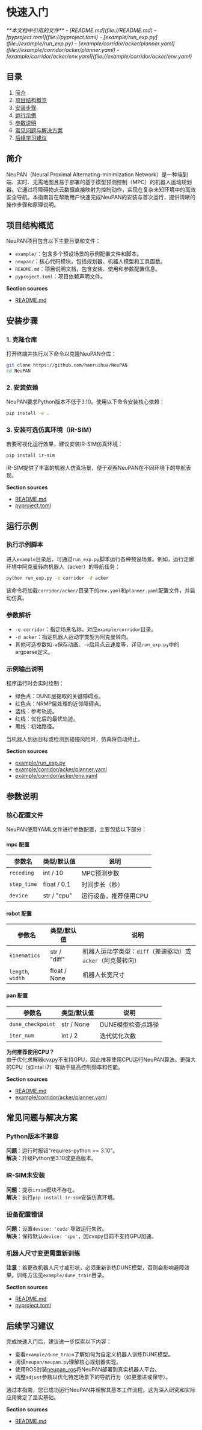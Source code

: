 # 快速入门

<cite>
**本文档中引用的文件**  
- [README.md](file://README.md)
- [pyproject.toml](file://pyproject.toml)
- [example/run_exp.py](file://example/run_exp.py)
- [example/corridor/acker/planner.yaml](file://example/corridor/acker/planner.yaml)
- [example/corridor/acker/env.yaml](file://example/corridor/acker/env.yaml)
</cite>

## 目录
1. [简介](#简介)
2. [项目结构概览](#项目结构概览)
3. [安装步骤](#安装步骤)
4. [运行示例](#运行示例)
5. [参数说明](#参数说明)
6. [常见问题与解决方案](#常见问题与解决方案)
7. [后续学习建议](#后续学习建议)

## 简介
NeuPAN（Neural Proximal Alternating-minimization Network）是一种端到端、实时、无需地图且易于部署的基于模型预测控制（MPC）的机器人运动规划器。它通过将障碍物点云数据直接映射为控制动作，实现在复杂未知环境中的高效安全导航。本指南旨在帮助用户快速完成NeuPAN的安装与首次运行，提供清晰的操作步骤和原理说明。

## 项目结构概览
NeuPAN项目包含以下主要目录和文件：
- `example/`：包含多个预设场景的示例配置文件和脚本。
- `neupan/`：核心代码模块，包括规划器、机器人模型和工具函数。
- `README.md`：项目说明文档，包含安装、使用和参数配置信息。
- `pyproject.toml`：项目依赖声明文件。

**Section sources**
- [README.md](file://README.md#L1-L242)

## 安装步骤
### 1. 克隆仓库
打开终端并执行以下命令以克隆NeuPAN仓库：
```bash
git clone https://github.com/hanruihua/NeuPAN
cd NeuPAN
```

### 2. 安装依赖
NeuPAN要求Python版本不低于3.10。使用以下命令安装核心依赖：
```bash
pip install -e .
```

### 3. 安装可选仿真环境（IR-SIM）
若要可视化运行效果，建议安装IR-SIM仿真环境：
```bash
pip install ir-sim
```
IR-SIM提供了丰富的机器人仿真场景，便于观察NeuPAN在不同环境下的导航表现。

**Section sources**
- [README.md](file://README.md#L50-L60)
- [pyproject.toml](file://pyproject.toml#L1-L35)

## 运行示例
### 执行示例脚本
进入`example`目录后，可通过`run_exp.py`脚本运行各种预设场景。例如，运行走廊环境中阿克曼转向机器人（acker）的导航任务：
```bash
python run_exp.py -e corridor -d acker
```
该命令将加载`corridor/acker/`目录下的`env.yaml`和`planner.yaml`配置文件，并启动仿真。

### 参数解析
- `-e corridor`：指定场景名称，对应`example/corridor`目录。
- `-d acker`：指定机器人运动学类型为阿克曼转向。
- 其他可选参数如`-a`保存动画、`-v`启用点云速度等，详见`run_exp.py`中的argparse定义。

### 示例输出说明
程序运行时会实时绘制：
- 绿色点：DUNE层提取的关键障碍点。
- 红色点：NRMP层处理的近邻障碍点。
- 蓝线：参考轨迹。
- 红线：优化后的最优轨迹。
- 黑线：初始路径。

当机器人到达目标或检测到碰撞风险时，仿真将自动终止。

**Section sources**
- [example/run_exp.py](file://example/run_exp.py#L0-L93)
- [example/corridor/acker/planner.yaml](file://example/corridor/acker/planner.yaml#L0-L41)
- [example/corridor/acker/env.yaml](file://example/corridor/acker/env.yaml#L0-L52)

## 参数说明
### 核心配置文件
NeuPAN使用YAML文件进行参数配置，主要包括以下部分：

#### mpc 配置
| 参数名 | 类型/默认值 | 说明 |
|-------|------------|------|
| `receding` | int / 10 | MPC预测步数 |
| `step_time` | float / 0.1 | 时间步长（秒） |
| `device` | str / "cpu" | 运行设备，推荐使用CPU |

#### robot 配置
| 参数名 | 类型/默认值 | 说明 |
|-------|------------|------|
| `kinematics` | str / "diff" | 机器人运动学类型：`diff`（差速驱动）或`acker`（阿克曼转向） |
| `length`, `width` | float / None | 机器人长宽尺寸 |

#### pan 配置
| 参数名 | 类型/默认值 | 说明 |
|-------|------------|------|
| `dune_checkpoint` | str / None | DUNE模型检查点路径 |
| `iter_num` | int / 2 | 迭代优化次数 |

**为何推荐使用CPU？**  
由于优化求解器cvxpy不支持GPU，因此推荐使用CPU运行NeuPAN算法。更强大的CPU（如Intel i7）有助于提高控制频率和性能。

**Section sources**
- [README.md](file://README.md#L100-L200)
- [example/corridor/acker/planner.yaml](file://example/corridor/acker/planner.yaml#L0-L41)

## 常见问题与解决方案
### Python版本不兼容
**问题**：运行时报错“requires-python >= 3.10”。  
**解决**：升级Python至3.10或更高版本。

### IR-SIM未安装
**问题**：提示`irsim`模块不存在。  
**解决**：执行`pip install ir-sim`安装仿真环境。

### 设备配置错误
**问题**：设置`device: 'cuda'`导致运行失败。  
**解决**：保持默认`device: 'cpu'`，因cvxpy目前不支持GPU加速。

### 机器人尺寸变更需重新训练
**注意**：若更改机器人尺寸或形状，必须重新训练DUNE模型，否则会影响避障效果。训练方法见`example/dune_train`目录。

**Section sources**
- [README.md](file://README.md#L200-L242)
- [pyproject.toml](file://pyproject.toml#L1-L35)

## 后续学习建议
完成快速入门后，建议进一步探索以下内容：
- 查看`example/dune_train`了解如何为自定义机器人训练DUNE模型。
- 阅读`neupan/neupan.py`理解核心规划器实现。
- 使用ROS封装[neupan_ros](https://github.com/hanruihua/neupan_ros)将NeuPAN部署到真实机器人平台。
- 调整`adjust`参数以优化特定场景下的导航行为（如更激进或保守）。

通过本指南，您已成功运行NeuPAN并理解其基本工作流程。这为深入研究和实际应用奠定了坚实基础。

**Section sources**
- [README.md](file://README.md#L200-L242)